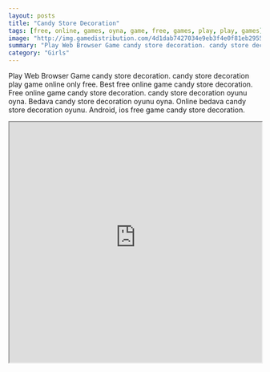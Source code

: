 ```yaml
---
layout: posts
title: "Candy Store Decoration"
tags: [free, online, games, oyna, game, free, games, play, play, games]
image: "http://img.gamedistribution.com/4d1dab7427034e9eb3f4e0f81eb2955f.jpg"
summary: "Play Web Browser Game candy store decoration. candy store decoration play game online only free. Best free online game candy store decoration. Free online game candy store decoration. candy store decoration oyunu oyna. Bedava candy store decoration oyunu oyna. Online bedava candy store decoration oyunu. Android, ios free game candy store decoration."
category: "Girls"
---
```


Play Web Browser Game candy store decoration. candy store decoration play game online only free. Best free online game candy store decoration. Free online game candy store decoration. candy store decoration oyunu oyna. Bedava candy store decoration oyunu oyna. Online bedava candy store decoration oyunu. Android, ios free game candy store decoration.

<iframe width="100%" height="480px;" src="http://flash.gamedistribution.com?game=4d1dab7427034e9eb3f4e0f81eb2955f"></iframe>
